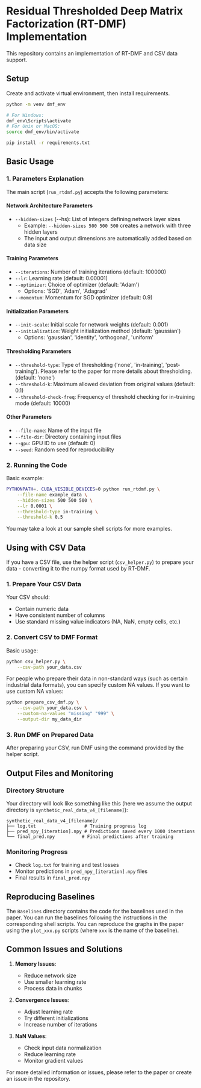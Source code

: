 # Residual Thresholded Deep Matrix Factorization (RT-DMF) Implementation

This repository contains an implementation of RT-DMF and CSV data support.

## Setup

Create and activate virtual environment, then install requirements.

```bash
python -m venv dmf_env

# For Windows:
dmf_env\Scripts\activate
# For Unix or MacOS:
source dmf_env/bin/activate

pip install -r requirements.txt
```

## Basic Usage

### 1. Parameters Explanation

The main script (`run_rtdmf.py`) accepts the following parameters:

#### Network Architecture Parameters

- `--hidden-sizes` (--hs): List of integers defining network layer sizes
  - Example: `--hidden-sizes 500 500 500` creates a network with three hidden layers
  - The input and output dimensions are automatically added based on data size

#### Training Parameters

- `--iterations`: Number of training iterations (default: 100000)
- `--lr`: Learning rate (default: 0.00001)
- `--optimizer`: Choice of optimizer (default: 'Adam')
  - Options: 'SGD', 'Adam', 'Adagrad'
- `--momentum`: Momentum for SGD optimizer (default: 0.9)

#### Initialization Parameters

- `--init-scale`: Initial scale for network weights (default: 0.001)
- `--initialization`: Weight initialization method (default: 'gaussian')
  - Options: 'gaussian', 'identity', 'orthogonal', 'uniform'

#### Thresholding Parameters

- `--threshold-type`: Type of thresholding ('none', 'in-training', 'post-training'). Please refer to the paper for more details about thresholding. (default: 'none')
- `--threshold-k`: Maximum allowed deviation from original values (default: 0.1)
- `--threshold-check-freq`: Frequency of threshold checking for in-training mode (default: 10000)

#### Other Parameters

- `--file-name`: Name of the input file
- `--file-dir`: Directory containing input files
- `--gpu`: GPU ID to use (default: 0)
- `--seed`: Random seed for reproducibility

### 2. Running the Code

Basic example:

```bash
PYTHONPATH=. CUDA_VISIBLE_DEVICES=0 python run_rtdmf.py \
    --file-name example_data \
    --hidden-sizes 500 500 500 \
    --lr 0.0001 \
    --threshold-type in-training \
    --threshold-k 0.5
```

You may take a look at our sample shell scripts for more examples.

## Using with CSV Data

If you have a CSV file, use the helper script (`csv_helper.py`) to prepare your data - converting it to the numpy format used by RT-DMF.

### 1. Prepare Your CSV Data

Your CSV should:

- Contain numeric data
- Have consistent number of columns
- Use standard missing value indicators (NA, NaN, empty cells, etc.)

### 2. Convert CSV to DMF Format

Basic usage:

```bash
python csv_helper.py \
    --csv-path your_data.csv
```

For people who prepare their data in non-standard ways (such as certain industrial data formats), you can specify custom NA values. If you want to use custom NA values:

```bash
python prepare_csv_dmf.py \
    --csv-path your_data.csv \
    --custom-na-values "missing" "999" \
    --output-dir my_data_dir
```

### 3. Run DMF on Prepared Data

After preparing your CSV, run DMF using the command provided by the helper script.

## Output Files and Monitoring

### Directory Structure

Your directory will look like something like this (here we assume the output directory is `synthetic_real_data_v4_[filename]`):

```
synthetic_real_data_v4_[filename]/
├── log.txt                  # Training progress log
├── pred_npy_[iteration].npy # Predictions saved every 1000 iterations
└── final_pred.npy          # Final predictions after training
```

### Monitoring Progress

- Check `log.txt` for training and test losses
- Monitor predictions in `pred_npy_[iteration].npy` files
- Final results in `final_pred.npy`

## Reproducing Baselines

The `Baselines` directory contains the code for the baselines used in the paper. You can run the baselines following the instructions in the corresponding shell scripts. You can reproduce the graphs in the paper using the `plot_xxx.py` scripts (where `xxx` is the name of the baseline).

## Common Issues and Solutions

1. **Memory Issues**:
   - Reduce network size
   - Use smaller learning rate
   - Process data in chunks

2. **Convergence Issues**:
   - Adjust learning rate
   - Try different initializations
   - Increase number of iterations

3. **NaN Values**:
   - Check input data normalization
   - Reduce learning rate
   - Monitor gradient values

For more detailed information or issues, please refer to the paper or create an issue in the repository.
